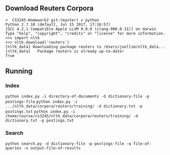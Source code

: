 ## Download Reuters Corpora

```
➜  CS3245-Homework2 git:(master) ✗ python
Python 2.7.10 (default, Jul 15 2017, 17:16:57)
[GCC 4.2.1 Compatible Apple LLVM 9.0.0 (clang-900.0.31)] on darwin
Type "help", "copyright", "credits" or "license" for more information.
>>> import nltk
>>> nltk.download('reuters')
[nltk_data] Downloading package reuters to /Users/joellim/nltk_data...
[nltk_data]   Package reuters is already up-to-date!
True
```

## Running

### Index
`python index.py -i directory-of-documents -d dictionary-file -p postings-file`
`python index.py -i .../nltk_data/corpora/reuters/training/ -d dictionary.txt -p postings.txt`
`python index.py -i /home/course/cs3245/nltk_data/corpora/reuters/training/ -d dictionary.txt -p postings.txt`

### Search
`python search.py -d dictionary-file -p postings-file -q file-of-queries -o output-file-of-results`
